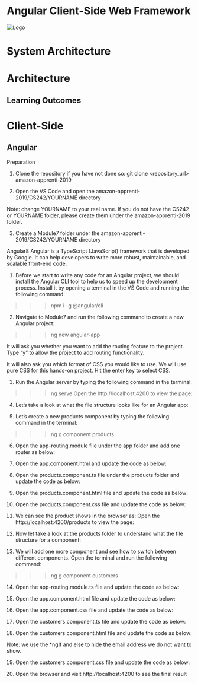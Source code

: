 # Angular Client-Side Web Framework

![Logo](/07_Angular_Client_Side_Web_Frameworks/images/01_logo.png "Logo")

# System Architecture


# Architecture

## Learning Outcomes

# Client-Side

## Angular

Preparation

1)	Clone the repository if you have not done so:
git clone <repository_url> amazon-apprenti-2019

2)	Open the VS Code and open the amazon-apprenti-2019/CS242/YOURNAME directory

Note: change YOURNAME to your real name. If you do not have the CS242 or YOURNAME folder, please create them under the amazon-apprenti-2019 folder.

3)	Create a Module7 folder under the amazon-apprenti-2019/CS242/YOURNAME directory




Angular8
Angular is a TypeScript (JavaScript) framework that is developed by Google. It can help developers to write more robust, maintainable, and scalable front-end code.

1)	Before we start to write any code for an Angular project, we should install the Angular CLI tool to help us to speed up the development process. Install it by opening a terminal in the VS Code and running the following command:
>>> npm i -g @angular/cli

2)	Navigate to Module7 and run the following command to create a new Angular project:
>>> ng new angular-app

It will ask you whether you want to add the routing feature to the project. Type “y” to allow the project to add routing functionality.


It will also ask you which format of CSS you would like to use. We will use pure CSS for this hands-on project. Hit the enter key to select CSS.


3)	Run the Angular server by typing the following command in the terminal:
>>> ng serve
Open the http://localhost:4200 to view the page:


4)	Let’s take a look at what the file structure looks like for an Angular app:


5)	Let’s create a new products component by typing the following command in the terminal:
>>> ng g component products

6)	Open the app-routing.module file under the app folder and add one router as below:


7)	Open the app.component.html and update the code as below:


8)	Open the products.component.ts file under the products folder and update the code as below:


9)	Open the products.component.html file and update the code as below:


10)	Open the products.component.css file and update the code as below:


11)	We can see the product shows in the browser as:
Open the http://localhost:4200/products to view the page:


12)	Now let take a look at the products folder to understand what the file structure for a component:


13)	We will add one more component and see how to switch between different components. Open the terminal and run the following command:
>>> ng g component customers

14)	Open the app-routing.module.ts file and update the code as below:


15)	Open the app.component.html file and update the code as below:


16)	Open the app.component.css file and update the code as below:


17)	Open the customers.component.ts file and update the code as below:


18)	Open the customers.component.html file and update the code as below:

Note: we use the *ngIf and else to hide the email address we do not want to show.

19)	Open the customers.component.css file and update the code as below:


20)	Open the browser and visit http://localhost:4200 to see the final result
